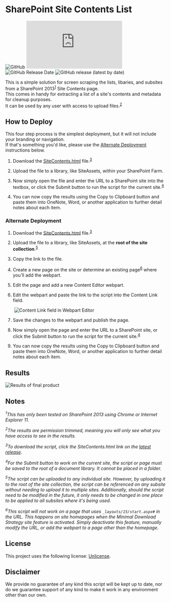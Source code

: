 # SharePoint Site Contents List

![GitHub](https://img.shields.io/github/license/CarverCounty/SPSiteContentsList?style=for-the-badge)
![GitHub file size in bytes](https://img.shields.io/github/size/CarverCounty/SPSiteContentsList/SiteContents.html?style=for-the-badge)
![GitHub Release Date](https://img.shields.io/github/release-date/CarverCounty/SPSiteContentsList?style=for-the-badge)
![GitHub release (latest by date)](https://img.shields.io/github/v/release/CarverCounty/SPSiteContentsList?style=for-the-badge)

This is a simple solution for screen scraping the lists, libaries, and subsites from a SharePoint 2013<sup>[1](#1)</sup> Site Contents page.<br>This comes in handy for extracting a list of a site's contents and metadata for cleanup purposes.<br>It can be used by any user with access to upload files.<sup>[2](#2)</sup>


## How to Deploy

This four step process is the simplest deployment, but it will not include your branding or navigation.<br>If that's something you'd like, please use the [Alternate Deployment](#alternate-deployment) instructions below.

1. Download the [SiteContents.html](https://github.com/CarverCounty/SPSiteContentsList/releases/latest) file.<sup>[3](#3)</sup>

2. Upload the file to a library, like SiteAssets, within your SharePoint Farm.

3. Now simply open the file and enter the URL to a SharePoint site into the textbox, or click the Submit button to run the script for the current site.<sup>[4](#4)</sup>

4. You can now copy the results using the Copy to Clipboard button and paste them into OneNote, Word, or another application to further detail notes about each item.


### Alternate Deployment

1. Download the [SiteContents.html](https://github.com/CarverCounty/SPSiteContentsList/releases/latest) file.<sup>[3](#3)</sup>

2. Upload the file to a library, like SiteAssets, at the __root of the site collection__.<sup>[5](#5)</sup>

3. Copy the link to the file.

4. Create a new page on the site or determine an existing page<sup>[6](#6)</sup> where you'll add the webpart.

5. Edit the page and add a new Content Editor webpart.

6. Edit the webpart and paste the link to the script into the Content Link field.

&nbsp;&nbsp;&nbsp;&nbsp;&nbsp;&nbsp;&nbsp;![Content Link field in Webpart Editor](https://www.co.carver.mn.us/Home/ShowImage?id=11184)

7. Save the changes to the webpart and publish the page.

8. Now simply open the page and enter the URL to a SharePoint site, or click the Submit button to run the script for the current site.<sup>[4](#4)</sup>

9. You can now copy the results using the Copy to Clipboard button and paste them into OneNote, Word, or another application to further detail notes about each item.


## Results

![Results of final product](https://www.co.carver.mn.us/Home/ShowImage?id=11182)


## Notes

_<sup><a name='1'>1</a></sup>This has only been tested on SharePoint 2013 using Chrome or Internet Explorer 11._

_<sup><a name='2'>2</a></sup>The results are permission trimmed, meaning you will only see what you have access to see in the results._

_<sup><a name='3'>3</a></sup>To download the script, click the SiteContents.html link on the [latest release](https://github.com/CarverCounty/SPSiteContentsList/releases/latest)._

_<sup><a name='4'>4</a></sup>For the Submit button to work on the current site, the script or page must be saved to the root of a document library. It cannot be placed in a folder._

_<sup><a name='5'>5</a></sup>The script can be uploaded to any individual site. However, by uploading it to the root of the site collection, the script can be referenced on any subsite without needing to upload it to multiple sites. Additionally, should the script need to be modified in the future, it only needs to be changed in one place to be applied to all subsites where it's being used._

_<sup><a name='6'>6</a></sup>This script will not work on a page that uses ```_layouts/15/start.aspx#``` in the URL. This happens on site homepages when the Minimal Download Strategy site feature is activated. Simply deactivate this feature, manually modify the URL, or add the webpart to a page other than the homepage._


## License

This project uses the following license: [Unlicense](LICENSE).


## Disclaimer

We provide no guarantee of any kind this script will be kept up to date, nor do we guarantee support of any kind to make it work in any environment other than our own.
